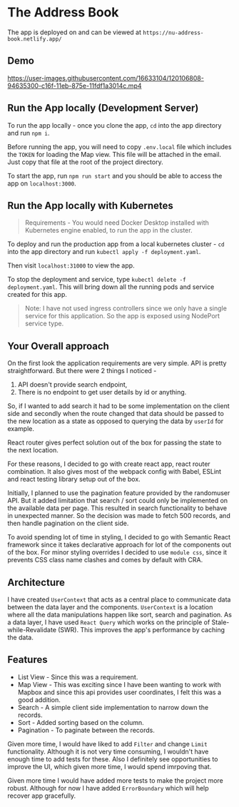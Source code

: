 # The Address Book

The app is deployed on and can be viewed at `https://nu-address-book.netlify.app/`

## Demo

https://user-images.githubusercontent.com/16633104/120106808-94635300-c16f-11eb-875e-11fdf1a3014c.mp4

## Run the App locally (Development Server)

To run the app locally - once you clone the app, `cd` into the app directory and run `npm i`.

Before running the app, you will need to copy `.env.local` file which includes the `TOKEN` for loading the Map view. This file will be attached in the email. Just copy that file at the root of the project directory.

To start the app, run `npm run start` and you should be able to access the app on `localhost:3000`.

## Run the App locally with Kubernetes

> Requirements - You would need Docker Desktop installed with Kubernetes engine enabled, to run the app in the cluster.

To deploy and run the production app from a local kubernetes cluster - `cd` into the app directory and run `kubectl apply -f deployment.yaml`.

Then visit `localhost:31000` to view the app.

To stop the deployment and service, type `kubectl delete -f deployment.yaml`. This will bring down all the running pods and service created for this app.

> Note: I have not used ingress controllers since we only have a single service for this application. So the app is exposed using NodePort service type.

## Your Overall approach

On the first look the application requirements are very simple. API is pretty straightforward. But there were 2 things I noticed -

1. API doesn't provide search endpoint,
2. There is no endpoint to get user details by id or anything.

So, if I wanted to add search it had to be some implementation on the client side and secondly when the route changed that data should be passed to the new location as a state as opposed to querying the data by `userId` for example.

React router gives perfect solution out of the box for passing the state to the next location.

For these reasons, I decided to go with create react app, react router combination. It also gives most of the webpack config with Babel, ESLint and react testing library setup out of the box.

Initially, I planned to use the pagination feature provided by the randomuser API. But it added limitation that search / sort could only be implemented on the available data per page. This resulted in search functionality to behave in unexpected manner. So the decision was made to fetch 500 records, and then handle pagination on the client side.

To avoid spending lot of time in styling, I decided to go with Semantic React framework since it takes declarative approach for lot of the components out of the box. For minor styling overrides I decided to use `module css`, since it prevents CSS class name clashes and comes by default with CRA.

## Architecture

I have created `UserContext` that acts as a central place to communicate data between the data layer and the components. `UserContext` is a location where all the data manipulations happen like sort, search and pagination. As a data layer, I have used `React Query` which works on the principle of Stale-while-Revalidate (SWR). This improves the app's performance by caching the data.

## Features

- List View - Since this was a requirement.
- Map View - This was exciting since I have been wanting to work with Mapbox and since this api provides user coordinates, I felt this was a good addition.
- Search - A simple client side implementation to narrow down the records.
- Sort - Added sorting based on the column.
- Pagination - To paginate between the records.

Given more time, I would have liked to add `Filter` and change `Limit` functionality. Although it is not very time consuming, I wouldn't have enough time to add tests for these. Also I definitely see opportunities to improve the UI, which given more time, I would spend imrpoving that.

Given more time I would have added more tests to make the project more robust. Although for now I have added `ErrorBoundary` which will help recover app gracefully.
